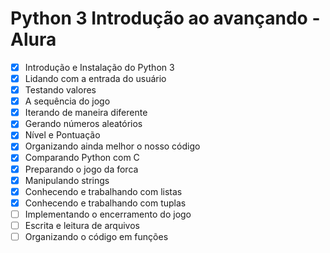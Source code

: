 # Python 3 Introdução ao avançando - Alura

- [x] Introdução e Instalação do Python 3
- [x] Lidando com a entrada do usuário
- [x] Testando valores
- [x] A sequência do jogo
- [x] Iterando de maneira diferente
- [x] Gerando números aleatórios
- [x] Nível e Pontuação
- [x] Organizando ainda melhor o nosso código
- [x] Comparando Python com C
- [x] Preparando o jogo da forca
- [x] Manipulando strings
- [x] Conhecendo e trabalhando com listas
- [x] Conhecendo e trabalhando com tuplas
- [ ] Implementando o encerramento do jogo
- [ ] Escrita e leitura de arquivos
- [ ] Organizando o código em funções
